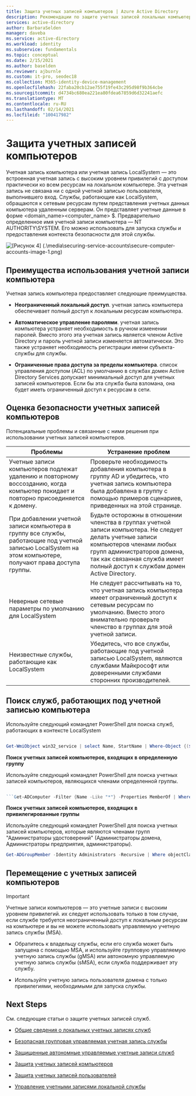 ```yaml
---
title: Защита учетных записей компьютеров | Azure Active Directory
description: Рекомендации по защите учетных записей локальных компьютеров.
services: active-directory
author: BarbaraSelden
manager: daveba
ms.service: active-directory
ms.workload: identity
ms.subservice: fundamentals
ms.topic: conceptual
ms.date: 2/15/2021
ms.author: baselden
ms.reviewer: ajburnle
ms.custom: it-pro, seodec18
ms.collection: M365-identity-device-management
ms.openlocfilehash: 22faba20cb12ae755f19fe43c295d98f9b364cbe
ms.sourcegitcommit: d4734bc680ea221ea80fdea67859d6d32241aefc
ms.translationtype: MT
ms.contentlocale: ru-RU
ms.lasthandoff: 02/14/2021
ms.locfileid: "100417982"
---
```

# <a name="securing-computer-accounts"></a>Защита учетных записей компьютеров

Учетная запись компьютера или учетная запись LocalSystem — это встроенная учетная запись с высоким уровнем привилегий с доступом практически ко всем ресурсам на локальном компьютере. Эта учетная запись не связана ни с одной учетной записью пользователя, выполнившего вход. Службы, работающие как LocalSystem, обращаются к сетевым ресурсам путем представления учетных данных компьютера удаленным серверам. Он представляет учетные данные в форме <domain_name>\<computer_name> $. Предварительно определенное имя учетной записи компьютера — NT AUTHORITY\SYSTEM. Его можно использовать для запуска службы и предоставления контекста безопасности для этой службы.

![[Рисунок 4] (.\media\securing-service-accounts\secure-computer-accounts-image-1.png)](.\media\securing-service-accounts\secure-computer-accounts-image-1.png)

## <a name="benefits-of-using-the-computer-account"></a>Преимущества использования учетной записи компьютера

Учетная запись компьютера предоставляет следующие преимущества.

* **Неограниченный локальный доступ**. учетная запись компьютера обеспечивает полный доступ к локальным ресурсам компьютера.

* **Автоматическое управление паролями**. учетная запись компьютера устраняет необходимость в ручном изменении паролей. Вместо этого эта учетная запись является членом Active Directory и пароль учетной записи изменяется автоматически. Это также устраняет необходимость регистрации имени субъекта-службы для службы.

* **Ограниченные права доступа за пределы компьютера**. список управления доступом (ACL) по умолчанию в службах домен Active Directory Services допускает минимальный доступ для учетных записей компьютеров. Если бы эта служба была взломана, она будет иметь ограниченный доступ к ресурсам в сети.

## <a name="assess-security-posture-of-computer-accounts"></a>Оценка безопасности учетных записей компьютеров

Потенциальные проблемы и связанные с ними решения при использовании учетных записей компьютеров. 

| Проблемы| Устранение проблем |
| - | - |
| Учетные записи компьютеров подлежат удалению и повторному воссозданию, когда компьютер покидает и повторно присоединяется к домену.| Проверьте необходимость добавления компьютера в группу AD и убедитесь, что учетная запись компьютера была добавлена в группу с помощью примеров сценариев, приведенных на этой странице.| 
| При добавлении учетной записи компьютера в группу все службы, работающие под учетной записью LocalSystem на этом компьютере, получают права доступа группы.| Будьте осторожны в отношении членства в группах учетной записи компьютера. Не следует делать учетные записи компьютеров членами любых групп администраторов домена, так как связанная служба имеет полный доступ к службам домен Active Directory. |
| Неверные сетевые параметры по умолчанию для LocalSystem| Не следует рассчитывать на то, что учетная запись компьютера имеет ограниченный доступ к сетевым ресурсам по умолчанию. Вместо этого внимательно проверьте членство в группах для этой учетной записи. |
| Неизвестные службы, работающие как LocalSystem| Убедитесь, что все службы, работающие под учетной записью LocalSystem, являются службами Майкрософт или доверенными службами сторонних производителей. |


## <a name="find-services-running-under-the-computer-account"></a>Поиск служб, работающих под учетной записью компьютера

Используйте следующий командлет PowerShell для поиска служб, работающих в контексте LocalSystem

```powershell

Get-WmiObject win32_service | select Name, StartName | Where-Object {($_.StartName -eq "LocalSystem")}
```

**Поиск учетных записей компьютеров, входящих в определенную группу**

Используйте следующий командлет PowerShell для поиска учетных записей компьютеров, являющихся членами определенной группы.

```powershell

```Get-ADComputer -Filter {Name -Like "*"} -Properties MemberOf | Where-Object {[STRING]$_.MemberOf -like "Your_Group_Name_here*"} | Select Name, MemberOf
```

**Поиск учетных записей компьютеров, входящих в привилегированные группы**

Используйте следующий командлет PowerShell для поиска учетных записей компьютеров, которые являются членами групп "Администраторы удостоверений" (Администраторы домена, Администраторы предприятия, администраторы).

```powershell
Get-ADGroupMember -Identity Administrators -Recursive | Where objectClass -eq "computer"
```
## <a name="move-from-computer-accounts"></a>Перемещение с учетных записей компьютеров

> [!IMPORTANT]
> Учетные записи компьютеров — это учетные записи с высоким уровнем привилегий. их следует использовать только в том случае, если службе требуется неограниченный доступ к локальным ресурсам на компьютере и вы не можете использовать управляемую учетную запись службы (MSA).

* Обратитесь к владельцу службы, если его служба может быть запущена с помощью MSA, и используйте групповую управляемую учетную запись службы (gMSA) или автономную управляемую учетную запись службы (sMSA), если служба поддерживает эту службу.

* Используйте учетную запись пользователя домена с только привилегиями, необходимыми для запуска службы.

## <a name="next-steps"></a>Next Steps 

См. следующие статьи о защите учетных записей служб.

* [Общие сведения о локальных учетных записях служб](service-accounts-on-premises.md)

* [Безопасная групповая управляемая учетная запись службы](service-accounts-group-managed.md)

* [Защищенные автономные управляемые учетные записи служб](service-accounts-standalone-managed.md)

* [Защита учетных записей компьютеров](service-accounts-computer.md)

* [Защита учетных записей пользователей](service-accounts-user-on-premises.md)

* [Управление учетными записями локальной службы](service-accounts-govern-on-premises.md)

 

 
